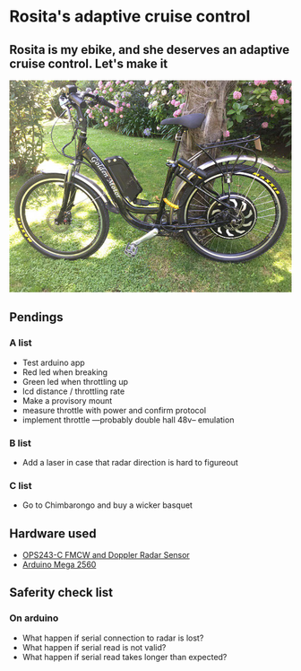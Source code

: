 # Rosita's adaptive cruise control
## Rosita is my ebike, and she deserves an adaptive cruise control. Let's make it
![rosita's photo](docs/photo_2019-12-22_16-25-09.jpg)

## Pendings
### A list
- Test arduino app
 - Red led when breaking
 - Green led when throttling up
 - lcd distance / throttling rate
- Make a provisory mount
- measure throttle with power and confirm protocol
- implement throttle —probably double hall 48v– emulation
 
### B list
 - Add a laser in case that radar direction is hard to figureout

### C list
 - Go to Chimbarongo and buy a wicker basquet

## Hardware used
 - [OPS243-C FMCW and Doppler Radar Sensor](https://omnipresense.com/product/ops243-c-fmcw-and-doppler-radar-sensor/)
 - [Arduino Mega 2560](https://store.arduino.cc/usa/mega-2560-r3)

## Saferity check list

### On arduino
 - What happen if serial connection to radar is lost?
 - What happen if serial read is not valid?
 - What happen if serial read takes longer than expected?